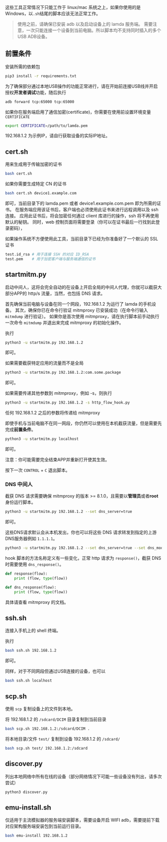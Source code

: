 这些工具正常情况下只能工作于 linux/mac 系统之上，如果你使用的是 Windows，以`.sh`结尾的脚本应该无法正常工作。

> 使用之前，请确保已安装 adb 以及启动设备上的 lamda 服务端。
> 需要注意，一次只能连接一个设备到当前电脑。所以脚本均不支持同时插入的多个USB ADB设备。

## 前置条件
安装所需的依赖包
```bash
pip3 install -r requirements.txt
```

为了确保部分通过本地USB操作的功能正常进行，请在开始前连接USB线并开启授权**开发者调试**功能，随后执行
```bash
adb forward tcp:65000 tcp:65000
```

如果你在服务端启用了通信加密(certificate)，你需要在使用前设置环境变量 `CERTIFICATE`
```bash
export CERTIFICATE=/path/to/lamda.pem
```

192.168.1.2 为示例IP，请自行获取设备的实际IP地址。

## cert.sh

用来生成用于传输加密的证书
```bash
bash cert.sh
```

如果你需要生成特定 CN 的证书
```bash
bash cert.sh device1.example.com
```

即可，当前目录下的 lamda.pem 或者 device1.example.com.pem 即为所需的证书。
在服务端应用该证书后，客户端也必须使用此证书来进行远程调用以及 ssh 连接。
应用此证书后，将会加密任何通过 client 库进行的操作，ssh 将不再使用默认的秘钥。
同时，web 控制页面将需要登录（你可以在证书最后一行找到此登录密码），

如果操作系统不方便使用此工具，当前目录下已经为你准备好了一个默认的 SSL 证书

```bash
test.id_rsa # 用于连接 SSH 的对应 ID_RSA
test.pem    # 用于加密客户端与服务端通信的证书
```

## startmitm.py

启动中间人，这将会完全自动的在设备上开启全局的中间人代理，你就可以截获大部分APP的 http/s 流量，当然，也包括 DNS 请求。

首先确保当前电脑与设备在同一个网段，192.168.1.2 为运行了 lamda 的手机设备。
其次，确保你已在命令行验证 mitmproxy 已安装成功（在命令行输入 `mitmdump` 进行验证）。
如果你是首次使用 mitmproxy，请在执行脚本前手动执行一次命令 `mitmdump` 并退出来完成
mitmproxy 的初始化操作。

执行
```bash
python3 -u startmitm.py 192.168.1.2
```
即可。

如果需要截获特定应用的流量而不是全局
```bash
python3 -u startmitm.py 192.168.1.2:com.some.package
```
即可。

如果需要传递其他参数到 mitmproxy，例如 -s，则执行
```bash
python3 -u startmitm.py 192.168.1.2 -s http_flow_hook.py
```
任何 192.168.1.2 之后的参数将传递给 mitmproxy

即使手机与当前电脑不在同一网段，你仍然可以使用在本机截获流量，但是需要先完成**前置条件**。
```bash
python3 -u startmitm.py localhost
```
即可。

注意：你可能需要完全结束APP并重新打开使其生效。

按下一次 `CONTROL` + `C` 退出脚本。

### DNS 中间人

截获 DNS 请求需要确保 mitmproxy 的版本 >= 8.1.0，且需要以**管理员**或者**root**身份运行脚本。
```bash
python3 -u startmitm.py 192.168.1.2 --set dns_server=true
```
即可。

这些DNS请求默认会从本机发出，你也可以将这些 DNS 请求转发到指定的上游DNS服务器例如 `1.1.1.1`。
```bash
python3 -u startmitm.py 192.168.1.2 --set dns_server=true --set dns_mode=reverse:1.1.1.1
```

hook 脚本的方法名称定义有一些变化，正常 http 请求为 `response()`，截获 DNS 时需要使用 `dns_response()`。

```python
def response(flow):
    print (flow, type(flow))

def dns_response(flow):
    print (flow, type(flow))
```

具体请查看 mitmproxy 的文档。

## ssh.sh

连接入手机上的 shell 终端。

执行
```bash
bash ssh.sh 192.168.1.2
```
即可。

同样，对于不同网段但通过USB连接的设备，也可以
```bash
bash ssh.sh localhost
```

## scp.sh

使用 `scp` 复制设备上的文件到本地。

将 192.168.1.2 的 `/sdcard/DCIM` 目录复制到当前目录

```bash
bash scp.sh 192.168.1.2:/sdcard/DCIM .
```

将本地目录/文件 `test/` 复制到设备 192.168.1.2 的 `/sdcard/`

```bash
bash scp.sh test/ 192.168.1.2:/sdcard
```

## discover.py

列出本地网络中所有在线的设备（部分网络情况下可能一些设备没有列出，请多次尝试）

```bash
python3 discover.py
```

## emu-install.sh

仅适用于主流模拟器的服务端安装脚本，需要设备开启 WIFI adb，需要提前下载
对应架构服务端安装包到当前运行目录。

```bash
bash emu-install 192.168.1.2
```
